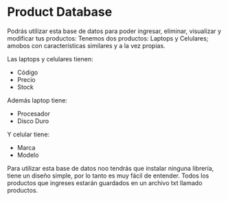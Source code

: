 
# Product Database

Podrás utilizar esta base de datos para poder ingresar, eliminar, visualizar y modificar tus productos:
Tenemos dos productos: Laptops y Celulares; amobos con características similares y a la vez propias.

Las laptops y celulares tienen:
- Código
- Precio 
- Stock

Además laptop tiene:
- Procesador
- Disco Duro

Y celular tiene:
- Marca 
- Modelo

Para utilizar esta base de datos noo tendrás que instalar ninguna librería, tiene un diseño simple, por lo tanto es muy fácil 
de entender.
Todos los productos que ingreses estarán guardados en un archivo txt llamado productos.
